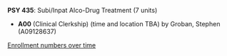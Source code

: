 **PSY 435**: Subi/Inpat Alco-Drug Treatment (7 units)

- **A00** (Clinical Clerkship) (time and location TBA) by Groban, Stephen (A09128637)

[Enrollment numbers over time](./PSY435.tsv)
